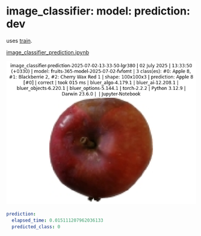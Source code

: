 # image_classifier: model: prediction: dev

uses [train](../train).

[image_classifier_prediction.ipynb](../../../../../notebooks/image_classifier_prediction-v4.ipynb)


![image](https://github.com/kamangir/assets/blob/main/image_classifier-prediction-2025-07-02-13-33-50-lgr380/prediction.png?raw=true)

```yaml
prediction:
  elapsed_time: 0.015111207962036133
  predicted_class: 0

```
